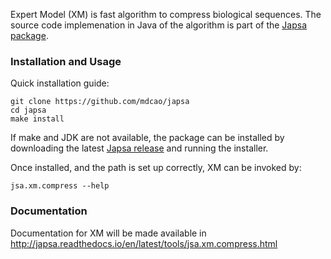 Expert Model (XM) is fast algorithm to compress biological sequences. The source code
implemenation in Java of the algorithm is part of the [Japsa package](https://github.com/mdcao/xm).

### Installation and Usage
Quick installation guide:

    git clone https://github.com/mdcao/japsa
    cd japsa
    make install 

If make and JDK are not available, the package can be installed by downloading
the latest [Japsa release](https://github.com/mdcao/japsa/releases) and running the installer.

Once installed, and the path is set up correctly, XM can be invoked by:

    jsa.xm.compress --help


### Documentation

Documentation for XM will be made available in http://japsa.readthedocs.io/en/latest/tools/jsa.xm.compress.html
